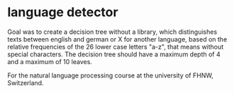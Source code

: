 # language detector
Goal was to create a decision tree without a library, which distinguishes texts between english and german or X for another language, based on the relative frequencies of the 26 lower case letters "a-z", that means without special characters. The decision tree should have a maximum depth of 4 and a maximum of 10 leaves. 

For the natural language processing course at the university of FHNW, Switzerland.  
